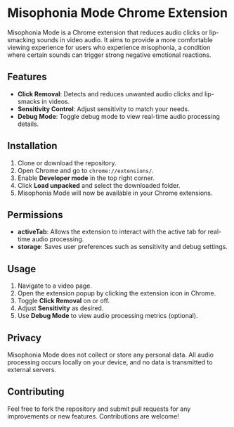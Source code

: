 # Misophonia Mode Chrome Extension

Misophonia Mode is a Chrome extension that reduces audio clicks or lip-smacking sounds in video audio. It aims to provide a more comfortable viewing experience for users who experience misophonia, a condition where certain sounds can trigger strong negative emotional reactions.

## Features

- **Click Removal**: Detects and reduces unwanted audio clicks and lip-smacks in videos.
- **Sensitivity Control**: Adjust sensitivity to match your needs.
- **Debug Mode**: Toggle debug mode to view real-time audio processing details.

## Installation

1. Clone or download the repository.
2. Open Chrome and go to `chrome://extensions/`.
3. Enable **Developer mode** in the top right corner.
4. Click **Load unpacked** and select the downloaded folder.
5. Misophonia Mode will now be available in your Chrome extensions.

## Permissions

- **activeTab**: Allows the extension to interact with the active tab for real-time audio processing.
- **storage**: Saves user preferences such as sensitivity and debug settings.

## Usage

1. Navigate to a video page.
2. Open the extension popup by clicking the extension icon in Chrome.
3. Toggle **Click Removal** on or off.
4. Adjust **Sensitivity** as desired.
5. Use **Debug Mode** to view audio processing metrics (optional).

## Privacy

Misophonia Mode does not collect or store any personal data. All audio processing occurs locally on your device, and no data is transmitted to external servers.

## Contributing

Feel free to fork the repository and submit pull requests for any improvements or new features. Contributions are welcome!
